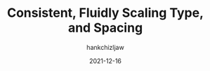 ---
author: hankchizljaw
date: 2021-12-16
draft: true
publisher: css
tags:
  - typography
  - css
target_url: https://css-tricks.com/consistent-fluidly-scaling-type-and-spacing/
title: Consistent, Fluidly Scaling Type, and Spacing
---